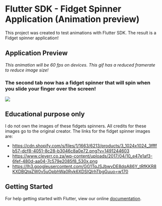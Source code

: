 # Flutter SDK - Fidget Spinner Application (Animation preview)

This project was created to test animations with Flutter SDK. The result is a Fidget spinner application!

## Application Preview
*This animation will be 60 fps on devices. This gif has a reduced framerate to reduce image size!*
### The second tab now has a fidget spinner that will spin when you slide your finger over the screen!
![](https://raw.githubusercontent.com/bramvbilsen/Flutter-Fidget-Spinner-App-Animations-/master/preview/tMLl38ECTb.gif)

## Educational purpose only
I do not own the images of these fidgets spinners. All credits for these images go to the original creator. The links for the fidget spinner images are:
- https://cdn.shopify.com/s/files/1/1663/6213/products/3_1024x1024_3ffffb57-dcf8-4051-8c28-b3046c8a0e72.png?v=1491244603
- https://www.cleverr.co.za/wp-content/uploads/2017/04/10_e47e1af3-6fef-480d-aa04-7c579e2085f8_530x.png
- https://lh3.googleusercontent.com/GG1TqJSJbwvDE8dqA86Y_tRfKKR8KXDBQtqZW0v5uOpbhWa0Ryk6XDSlQlrhTbgGuuo=w170

## Getting Started

For help getting started with Flutter, view our online
[documentation](http://flutter.io/).
